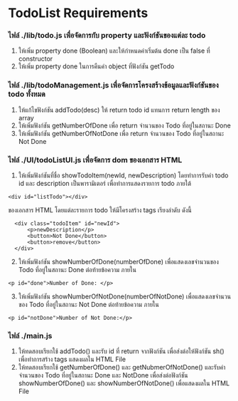# TodoList Requirements

### ไฟล์ ./lib/todo.js เพื่อจัดการกับ property และฟังก์ชันของแต่ละ todo

1. ให้เพิ่ม property done (Boolean) และให้กำหนดค่าเริ่มต้น done เป็น false ที่ constructor
2. ให้เพิ่ม property done ในการคืนค่า object ที่ฟังก์ชัน getTodo

### ไฟล์ ./lib/todoManagement.js เพื่อจัดการโครงสร้างข้อมูลและฟังก์ชันของ todo ทั้งหมด

1. ให้แก้ไขฟังก์ชัน addTodo(desc) ให้ return todo id แทนการ return length ของ array
2. ให้เพิ่มฟังก์ชัน getNumberOfDone เพื่อ return จำนวนของ Todo ที่อยู่ในสถานะ Done
3. ให้เพิ่มฟังก์ชัน getNumberOfNotDone เพื่อ return จำนวนของ Todo ที่อยู่ในสถานะ Not Done

### ไฟล์ ./UI/todoListUI.js เพื่อจัดการ dom ของเอกสาร HTML

1. ให้เพิ่มฟังก์ชันที่ชื่อ showTodoItem(newId, newDescription) โดยทำการรับค่า todo id และ description เป็นพารามิเตอร์ เพื่อทำการแสดงรายการ todo ภายใต้

```
<div id="listTodo"></div>
```

ของเอกสาร HTML โดยแต่ละรายการ todo ให้มีโครงสร้าง tags เรียงลำดับ ดังนี้

```
  <div class="todoItem" id="newId">
	  <p>newDescription</p>
	  <button>Not Done</button>
	  <button>remove</button>
  </div>

```

2. ให้เพิ่มฟังก์ชัน showNumberOfDone(numberOfDone) เพื่อแสดงเลขจำนวนของ Todo ที่อยู่ในสถานะ Done ต่อท้ายข้อความ ภายใน

```
<p id="done">Number of Done: </p>
```

3. ให้เพิ่มฟังก์ชัน showNumberOfNotDone(numberOfNotDone) เพื่อแสดงเลขจำนวนของ Todo ที่อยู่ในสถานะ Not Done ต่อท้ายข้อความ ภายใน

```
<p id="notDone">Number of Not Done:</p>
```

### ไฟล์ ./main.js

1. ให้ทดสอบเรียกใช้ addTodo() และรับ id ที่ return จากฟังก์ชัน เพื่อส่งต่อให้ฟังก์ชัน sh() เพื่อทำการสร้าง tags แสดงผลใน HTML File
2. ให้ทดสอบเรียกใช้ getNumberOfDone() และ getNubmerOfNotDone() และรับค่าจำนวนของ Todo ที่อยู่ในสถานะ Done และ NotDone เพื่อส่งต่อฟังก์ชัน showNumberOfDone() และ showNumberOfNotDone() เพื่อแสดงผลใน HTML File
